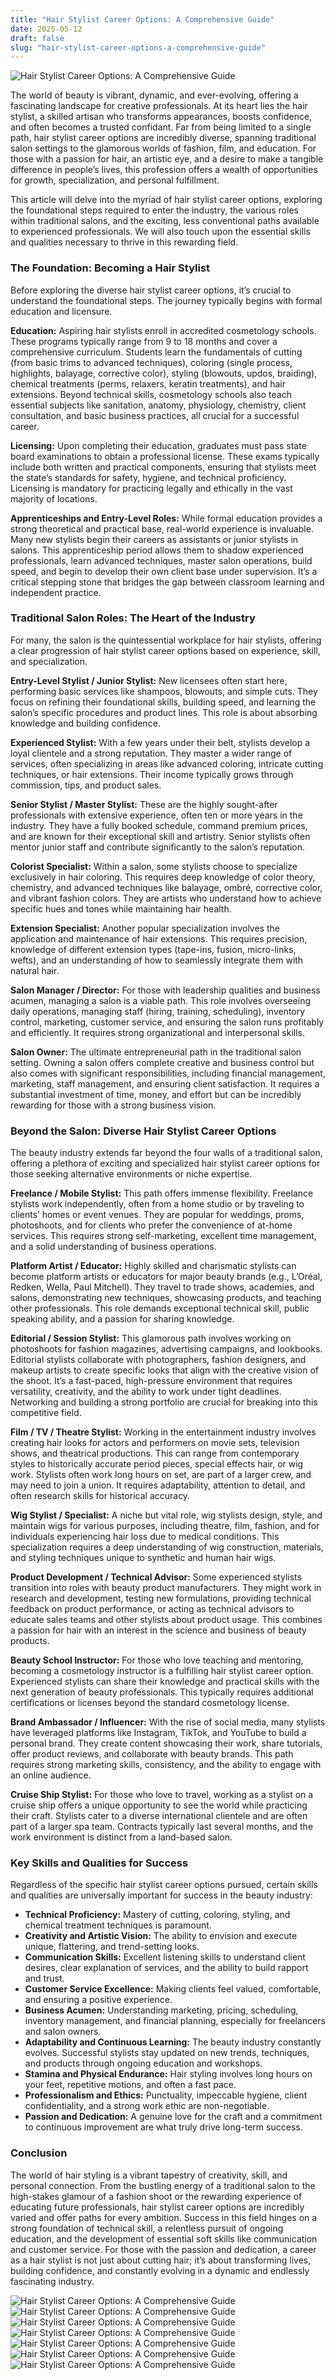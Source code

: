 ```yaml
---
title: "Hair Stylist Career Options: A Comprehensive Guide"
date: 2025-05-12
draft: false
slug: "hair-stylist-career-options-a-comprehensive-guide" 
---
```


![Hair Stylist Career Options: A Comprehensive Guide](https://salonspaconnection.com/wp-content/uploads/salon-employment-1024x1024.png "Hair Stylist Career Options: A Comprehensive Guide")

The world of beauty is vibrant, dynamic, and ever-evolving, offering a fascinating landscape for creative professionals. At its heart lies the hair stylist, a skilled artisan who transforms appearances, boosts confidence, and often becomes a trusted confidant. Far from being limited to a single path, hair stylist career options are incredibly diverse, spanning traditional salon settings to the glamorous worlds of fashion, film, and education. For those with a passion for hair, an artistic eye, and a desire to make a tangible difference in people’s lives, this profession offers a wealth of opportunities for growth, specialization, and personal fulfillment.

This article will delve into the myriad of hair stylist career options, exploring the foundational steps required to enter the industry, the various roles within traditional salons, and the exciting, less conventional paths available to experienced professionals. We will also touch upon the essential skills and qualities necessary to thrive in this rewarding field.

### The Foundation: Becoming a Hair Stylist

Before exploring the diverse hair stylist career options, it’s crucial to understand the foundational steps. The journey typically begins with formal education and licensure.

**Education:** Aspiring hair stylists enroll in accredited cosmetology schools. These programs typically range from 9 to 18 months and cover a comprehensive curriculum. Students learn the fundamentals of cutting (from basic trims to advanced techniques), coloring (single process, highlights, balayage, corrective color), styling (blowouts, updos, braiding), chemical treatments (perms, relaxers, keratin treatments), and hair extensions. Beyond technical skills, cosmetology schools also teach essential subjects like sanitation, anatomy, physiology, chemistry, client consultation, and basic business practices, all crucial for a successful career.

**Licensing:** Upon completing their education, graduates must pass state board examinations to obtain a professional license. These exams typically include both written and practical components, ensuring that stylists meet the state’s standards for safety, hygiene, and technical proficiency. Licensing is mandatory for practicing legally and ethically in the vast majority of locations.

**Apprenticeships and Entry-Level Roles:** While formal education provides a strong theoretical and practical base, real-world experience is invaluable. Many new stylists begin their careers as assistants or junior stylists in salons. This apprenticeship period allows them to shadow experienced professionals, learn advanced techniques, master salon operations, build speed, and begin to develop their own client base under supervision. It’s a critical stepping stone that bridges the gap between classroom learning and independent practice.

### Traditional Salon Roles: The Heart of the Industry

For many, the salon is the quintessential workplace for hair stylists, offering a clear progression of hair stylist career options based on experience, skill, and specialization.

**Entry-Level Stylist / Junior Stylist:** New licensees often start here, performing basic services like shampoos, blowouts, and simple cuts. They focus on refining their foundational skills, building speed, and learning the salon’s specific procedures and product lines. This role is about absorbing knowledge and building confidence.

**Experienced Stylist:** With a few years under their belt, stylists develop a loyal clientele and a strong reputation. They master a wider range of services, often specializing in areas like advanced coloring, intricate cutting techniques, or hair extensions. Their income typically grows through commission, tips, and product sales.

**Senior Stylist / Master Stylist:** These are the highly sought-after professionals with extensive experience, often ten or more years in the industry. They have a fully booked schedule, command premium prices, and are known for their exceptional skill and artistry. Senior stylists often mentor junior staff and contribute significantly to the salon’s reputation.

**Colorist Specialist:** Within a salon, some stylists choose to specialize exclusively in hair coloring. This requires deep knowledge of color theory, chemistry, and advanced techniques like balayage, ombré, corrective color, and vibrant fashion colors. They are artists who understand how to achieve specific hues and tones while maintaining hair health.

**Extension Specialist:** Another popular specialization involves the application and maintenance of hair extensions. This requires precision, knowledge of different extension types (tape-ins, fusion, micro-links, wefts), and an understanding of how to seamlessly integrate them with natural hair.

**Salon Manager / Director:** For those with leadership qualities and business acumen, managing a salon is a viable path. This role involves overseeing daily operations, managing staff (hiring, training, scheduling), inventory control, marketing, customer service, and ensuring the salon runs profitably and efficiently. It requires strong organizational and interpersonal skills.

**Salon Owner:** The ultimate entrepreneurial path in the traditional salon setting. Owning a salon offers complete creative and business control but also comes with significant responsibilities, including financial management, marketing, staff management, and ensuring client satisfaction. It requires a substantial investment of time, money, and effort but can be incredibly rewarding for those with a strong business vision.

### Beyond the Salon: Diverse Hair Stylist Career Options

The beauty industry extends far beyond the four walls of a traditional salon, offering a plethora of exciting and specialized hair stylist career options for those seeking alternative environments or niche expertise.

**Freelance / Mobile Stylist:** This path offers immense flexibility. Freelance stylists work independently, often from a home studio or by traveling to clients’ homes or event venues. They are popular for weddings, proms, photoshoots, and for clients who prefer the convenience of at-home services. This requires strong self-marketing, excellent time management, and a solid understanding of business operations.

**Platform Artist / Educator:** Highly skilled and charismatic stylists can become platform artists or educators for major beauty brands (e.g., L’Oréal, Redken, Wella, Paul Mitchell). They travel to trade shows, academies, and salons, demonstrating new techniques, showcasing products, and teaching other professionals. This role demands exceptional technical skill, public speaking ability, and a passion for sharing knowledge.

**Editorial / Session Stylist:** This glamorous path involves working on photoshoots for fashion magazines, advertising campaigns, and lookbooks. Editorial stylists collaborate with photographers, fashion designers, and makeup artists to create specific looks that align with the creative vision of the shoot. It’s a fast-paced, high-pressure environment that requires versatility, creativity, and the ability to work under tight deadlines. Networking and building a strong portfolio are crucial for breaking into this competitive field.

**Film / TV / Theatre Stylist:** Working in the entertainment industry involves creating hair looks for actors and performers on movie sets, television shows, and theatrical productions. This can range from contemporary styles to historically accurate period pieces, special effects hair, or wig work. Stylists often work long hours on set, are part of a larger crew, and may need to join a union. It requires adaptability, attention to detail, and often research skills for historical accuracy.

**Wig Stylist / Specialist:** A niche but vital role, wig stylists design, style, and maintain wigs for various purposes, including theatre, film, fashion, and for individuals experiencing hair loss due to medical conditions. This specialization requires a deep understanding of wig construction, materials, and styling techniques unique to synthetic and human hair wigs.

**Product Development / Technical Advisor:** Some experienced stylists transition into roles with beauty product manufacturers. They might work in research and development, testing new formulations, providing technical feedback on product performance, or acting as technical advisors to educate sales teams and other stylists about product usage. This combines a passion for hair with an interest in the science and business of beauty products.

**Beauty School Instructor:** For those who love teaching and mentoring, becoming a cosmetology instructor is a fulfilling hair stylist career option. Experienced stylists can share their knowledge and practical skills with the next generation of beauty professionals. This typically requires additional certifications or licenses beyond the standard cosmetology license.

**Brand Ambassador / Influencer:** With the rise of social media, many stylists have leveraged platforms like Instagram, TikTok, and YouTube to build a personal brand. They create content showcasing their work, share tutorials, offer product reviews, and collaborate with beauty brands. This path requires strong marketing skills, consistency, and the ability to engage with an online audience.

**Cruise Ship Stylist:** For those who love to travel, working as a stylist on a cruise ship offers a unique opportunity to see the world while practicing their craft. Stylists cater to a diverse international clientele and are often part of a larger spa team. Contracts typically last several months, and the work environment is distinct from a land-based salon.

### Key Skills and Qualities for Success

Regardless of the specific hair stylist career options pursued, certain skills and qualities are universally important for success in the beauty industry:

* **Technical Proficiency:** Mastery of cutting, coloring, styling, and chemical treatment techniques is paramount.
* **Creativity and Artistic Vision:** The ability to envision and execute unique, flattering, and trend-setting looks.
* **Communication Skills:** Excellent listening skills to understand client desires, clear explanation of services, and the ability to build rapport and trust.
* **Customer Service Excellence:** Making clients feel valued, comfortable, and ensuring a positive experience.
* **Business Acumen:** Understanding marketing, pricing, scheduling, inventory management, and financial planning, especially for freelancers and salon owners.
* **Adaptability and Continuous Learning:** The beauty industry constantly evolves. Successful stylists stay updated on new trends, techniques, and products through ongoing education and workshops.
* **Stamina and Physical Endurance:** Hair styling involves long hours on your feet, repetitive motions, and often a fast pace.
* **Professionalism and Ethics:** Punctuality, impeccable hygiene, client confidentiality, and a strong work ethic are non-negotiable.
* **Passion and Dedication:** A genuine love for the craft and a commitment to continuous improvement are what truly drive long-term success.

### Conclusion

The world of hair styling is a vibrant tapestry of creativity, skill, and personal connection. From the bustling energy of a traditional salon to the high-stakes glamour of a fashion shoot or the rewarding experience of educating future professionals, hair stylist career options are incredibly varied and offer paths for every ambition. Success in this field hinges on a strong foundation of technical skill, a relentless pursuit of ongoing education, and the development of essential soft skills like communication and customer service. For those with the passion and dedication, a career as a hair stylist is not just about cutting hair; it’s about transforming lives, building confidence, and constantly evolving in a dynamic and endlessly fascinating industry.

![Hair Stylist Career Options: A Comprehensive Guide](https://resume-resource.com/wp-content/uploads/job-hair-stylist.jpg "Hair Stylist Career Options: A Comprehensive Guide") ![Hair Stylist Career Options: A Comprehensive Guide](https://vivahr.com/wp-content/uploads/2021/12/Hair-Stylist-Job-Description-Template.jpg "Hair Stylist Career Options: A Comprehensive Guide") ![Hair Stylist Career Options: A Comprehensive Guide](https://small-business-hr.co.uk/wp-content/uploads/2020/07/JD-FOR-HAIR-STYLISTS-1024x1024.png "Hair Stylist Career Options: A Comprehensive Guide") ![Hair Stylist Career Options: A Comprehensive Guide](https://www.betterteam.com/images/hair-stylist-job-description-6010x4012-20201120.jpeg?crop=40:21,smartu0026width=1200u0026dpr=2u0026format=pjpgu0026auto=webpu0026quality=85 "Hair Stylist Career Options: A Comprehensive Guide") ![Hair Stylist Career Options: A Comprehensive Guide](https://salonspaconnection.com/wp-content/uploads/salon-career-path.png "Hair Stylist Career Options: A Comprehensive Guide") ![Hair Stylist Career Options: A Comprehensive Guide](https://www.teamdash.com/wp-content/uploads/2023/11/hair-stylist-job-description-1024x683.jpg "Hair Stylist Career Options: A Comprehensive Guide") ![Hair Stylist Career Options: A Comprehensive Guide](https://salonspaconnection.com/wp-content/uploads/hair-salon-job-post-1024x1024.png "Hair Stylist Career Options: A Comprehensive Guide")